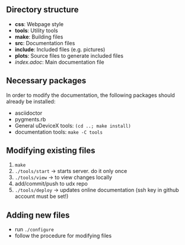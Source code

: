 ## Directory structure
- **css**: Webpage style  
- **tools**: Utility tools  
- **make**: Building files  
- **src**: Documentation files  
- **include**: Included files (e.g. pictures)  
- **plots**: Source files to generate included files  
- *index.adoc*: Main documentation file


## Necessary packages
In order to modify the documentation,
the following packages should already be installed:  
- asciidoctor  
- pygments.rb  
- General uDeviceX tools: `(cd ..; make install)`  
- documentation tools: `make -C tools`


## Modifying existing files
1. `make`  
2. `./tools/start` -> starts server. do it only once  
3. `./tools/view` -> to view changes locally  
4. add/commit/push to udx repo  
5. `./tools/deploy` -> updates online documentation (ssh key in github account must be set!)  


## Adding new files
- run `./configure`  
- follow the procedure for modifying files
